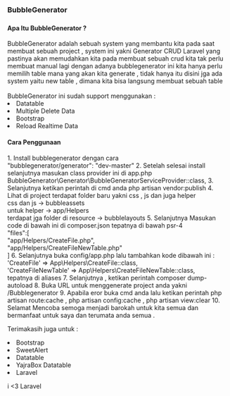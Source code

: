 <h3>BubbleGenerator<h3>
<h4>Apa Itu BubbleGenerator ?</h4>
BubbleGenerator adalah sebuah system yang membantu kita pada saat membuat sebuah project , system ini yakni Generator CRUD Laravel yang pastinya akan memudahkan kita pada membuat sebuah crud
kita tak perlu membuat manual lagi dengan adanya bubblegenerator ini kita hanya perlu memilih table mana yang akan kita generate , tidak hanya itu
disini jga ada system yaitu new table , dimana kita bisa langsung membuat sebuah table <br><br>
BubbleGenerator ini sudah support menggunakan :
<li>Datatable</li>
<li>Multiple Delete Data</li>
<li>Bootstrap</li>
<li>Reload Realtime Data</li>
<h4>Cara Penggunaan</h4>
1.	Install bubblegenerator dengan cara <br>
        "bubblegenerator/generator": "dev-master"
2.	Setelah selesai install selanjutnya masukan class provider ini di app.php
BubbleGenerator\Generator\BubbleGeneratorServiceProvider::class,
3.	Selanjutnya ketikan perintah di cmd anda
php artisan vendor:publish
4.	Lihat di project terdapat folder baru yakni css , js dan juga helper<br>
css dan js -> bubbleassets<br>
untuk helper -> app/Helpers<br>
terdapat jga folder di resource
-> bubblelayouts
5.	Selanjutnya Masukan code di bawah ini di composer.json tepatnya di bawah psr-4<br>
"files":[<br>
            "app/Helpers/CreateFile.php",<br>
            "app/Helpers/CreateFileNewTable.php"<br>
      ]
6.	Selanjutnya buka config/app.php lalu tambahkan kode dibawah ini :<br>
'CreateFile' => App\Helpers\CreateFile::class,<br>
 'CreateFileNewTable' => App\Helpers\CreateFileNewTable::class,<br>
tepatnya di aliases
7.	Selanjutnya , ketikan perintah composer dump-autoload
8.	Buka URL untuk menggenerate project anda  yakni
/Bubblegenerator
9.	Apabila eror buka cmd anda lalu ketikan perintah php artisan route:cache , php artisan config:cache , php artisan view:clear
10.	Selamat Mencoba semoga menjadi barokah untuk kita semua dan bermanfaat untuk saya dan terumata anda semua .

Terimakasih juga untuk :
<li>Bootstrap</li>
<li>SweetAlert</li>
<li>Datatable</li>
<li>YajraBox Datatable</li>
<li>Laravel</li>


i <3 Laravel
